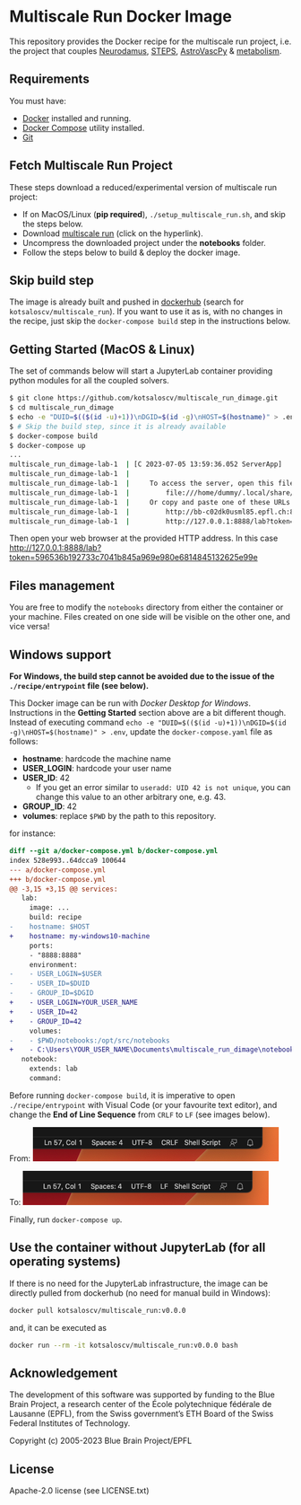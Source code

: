 # Multiscale Run Docker Image

This repository provides the Docker recipe for the multiscale run project, i.e. the project that couples [Neurodamus](https://github.com/BlueBrain/neurodamus), [STEPS](https://github.com/CNS-OIST/STEPS), [AstroVascPy](https://github.com/BlueBrain/AstroVascPy) & [metabolism](https://www.epfl.ch/research/domains/bluebrain/blue-brain/people/our-people/simulation-neuroscience-division/polina-shichkova/).

## Requirements

You must have:

* [Docker](https://www.docker.com/community-edition) installed and running.
* [Docker Compose](https://docs.docker.com/compose) utility installed.
* [Git](https://git-scm.com/)

## Fetch Multiscale Run Project

These steps download a reduced/experimental version of multiscale run project:

* If on MacOS/Linux (**pip required**), `./setup_multiscale_run.sh`, and skip the steps below.
* Download [multiscale run](https://drive.google.com/file/d/1ZgdF4R2UgL_s8TK4lnb8qnSmhxex81gJ/view?usp=sharing) (click on the hyperlink).
* Uncompress the downloaded project under the **notebooks** folder.
* Follow the steps below to build & deploy the docker image.

## Skip build step

The image is already built and pushed in [dockerhub](https://hub.docker.com/) (search for `kotsaloscv/multiscale_run`).
If you want to use it as is, with no changes in the recipe, just skip the `docker-compose build` step in the instructions below.

## Getting Started (MacOS & Linux)

The set of commands below will start a JupyterLab container providing
python modules for all the coupled solvers.

```bash
$ git clone https://github.com/kotsaloscv/multiscale_run_dimage.git
$ cd multiscale_run_dimage
$ echo -e "DUID=$(($(id -u)+1))\nDGID=$(id -g)\nHOST=$(hostname)" > .env
$ # Skip the build step, since it is already available
$ docker-compose build
$ docker-compose up
...
multiscale_run_dimage-lab-1  | [C 2023-07-05 13:59:36.052 ServerApp] 
multiscale_run_dimage-lab-1  |     
multiscale_run_dimage-lab-1  |     To access the server, open this file in a browser:
multiscale_run_dimage-lab-1  |         file:///home/dummy/.local/share/jupyter/runtime/jpserver-29-open.html
multiscale_run_dimage-lab-1  |     Or copy and paste one of these URLs:
multiscale_run_dimage-lab-1  |         http://bb-c02dk0usml85.epfl.ch:8888/lab?token=596536b192733c7041b845a969e980e6814845132625e99e
multiscale_run_dimage-lab-1  |         http://127.0.0.1:8888/lab?token=596536b192733c7041b845a969e980e6814845132625e99e
```

Then open your web browser at the provided HTTP address. In this case
http://127.0.0.1:8888/lab?token=596536b192733c7041b845a969e980e6814845132625e99e

## Files management

You are free to modify the `notebooks` directory from either the container or
your machine. Files created on one side will be visible on the other one, and vice versa!

## Windows support

**For Windows, the build step cannot be avoided due to the issue of the `./recipe/entrypoint` file (see below).**

This Docker image can be run with _Docker Desktop for Windows_. Instructions in the **Getting Started** section above are a bit different though. Instead of executing command `echo -e "DUID=$(($(id -u)+1))\nDGID=$(id -g)\nHOST=$(hostname)" > .env`, update the `docker-compose.yaml` file as follows:

* **hostname**: hardcode the machine name
* **USER_LOGIN**: hardcode your user name
* **USER_ID**: 42
  * If you get an error similar to `useradd: UID 42 is not unique`, you can change this value to an other arbitrary one, e.g. 43.
* **GROUP_ID**: 42
* **volumes**: replace `$PWD` by the path to this repository.

for instance:

```diff
diff --git a/docker-compose.yml b/docker-compose.yml
index 528e993..64dcca9 100644
--- a/docker-compose.yml
+++ b/docker-compose.yml
@@ -3,15 +3,15 @@ services:
   lab:
     image: ...
     build: recipe
-    hostname: $HOST
+    hostname: my-windows10-machine
     ports:
     - "8888:8888"
     environment:
-    - USER_LOGIN=$USER
-    - USER_ID=$DUID
-    - GROUP_ID=$DGID
+    - USER_LOGIN=YOUR_USER_NAME
+    - USER_ID=42
+    - GROUP_ID=42
     volumes:
-    - $PWD/notebooks:/opt/src/notebooks
+    - C:\Users\YOUR_USER_NAME\Documents\multiscale_run_dimage\notebooks:/opt/src/notebooks
   notebook:
     extends: lab
     command:
```

Before running `docker-compose build`, it is imperative to open `./recipe/entrypoint` with Visual Code (or your favourite text editor), and change the **End of Line Sequence** from `CRLF` to `LF` (see images below).

From:
![image](images/crlf.png)

To:
![image](images/lf.png)

Finally, run `docker-compose up`.

## Use the container without JupyterLab (for all operating systems)

If there is no need for the JupyterLab infrastructure, the image can be directly pulled from dockerhub (no need for manual build in Windows):

```bash
docker pull kotsaloscv/multiscale_run:v0.0.0
```

and, it can be executed as

```bash
docker run --rm -it kotsaloscv/multiscale_run:v0.0.0 bash
```

## Acknowledgement

The development of this software was supported by funding to the Blue Brain Project, a research center of the
École polytechnique fédérale de Lausanne (EPFL), from the Swiss government’s ETH Board of the Swiss Federal
Institutes of Technology.

Copyright (c) 2005-2023 Blue Brain Project/EPFL

## License

Apache-2.0 license (see LICENSE.txt)
